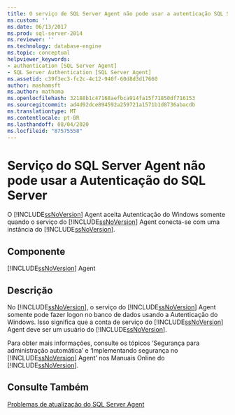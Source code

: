 ```yaml
---
title: O serviço de SQL Server Agent não pode usar a autenticação SQL Server | Microsoft Docs
ms.custom: ''
ms.date: 06/13/2017
ms.prod: sql-server-2014
ms.reviewer: ''
ms.technology: database-engine
ms.topic: conceptual
helpviewer_keywords:
- authentication [SQL Server Agent]
- SQL Server Authentication [SQL Server Agent]
ms.assetid: c39f3ec3-fc2c-4c12-940f-60d8d3d17660
author: mashamsft
ms.author: mathoma
ms.openlocfilehash: 32188b1c47168aefbca914fa15f71850df716153
ms.sourcegitcommit: ad4d92dce894592a259721a1571b1d8736abacdb
ms.translationtype: MT
ms.contentlocale: pt-BR
ms.lasthandoff: 08/04/2020
ms.locfileid: "87575558"
---
```

# <a name="sql-server-agent-service-cannot-use-sql-server-authentication"></a>Serviço do SQL Server Agent não pode usar a Autenticação do SQL Server
  O [!INCLUDE[ssNoVersion](../../includes/ssnoversion-md.md)] Agent aceita Autenticação do Windows somente quando o serviço do [!INCLUDE[ssNoVersion](../../includes/ssnoversion-md.md)] Agent conecta-se com uma instância do [!INCLUDE[ssNoVersion](../../includes/ssnoversion-md.md)].  
  
## <a name="component"></a>Componente  
 [!INCLUDE[ssNoVersion](../../includes/ssnoversion-md.md)] Agent  
  
## <a name="description"></a>Descrição  
 No [!INCLUDE[ssNoVersion](../../includes/ssnoversion-md.md)], o serviço do [!INCLUDE[ssNoVersion](../../includes/ssnoversion-md.md)] Agent somente pode fazer logon no banco de dados usando a Autenticação do Windows. Isso significa que a conta de serviço do [!INCLUDE[ssNoVersion](../../includes/ssnoversion-md.md)] Agent deve ser um usuário do [!INCLUDE[ssNoVersion](../../includes/ssnoversion-md.md)].  
  
 Para obter mais informações, consulte os tópicos ‘Segurança para administração automática’ e ‘Implementando segurança no [!INCLUDE[ssNoVersion](../../includes/ssnoversion-md.md)] Agent’ nos Manuais Online do [!INCLUDE[ssNoVersion](../../includes/ssnoversion-md.md)].  
  
## <a name="see-also"></a>Consulte Também  
 [Problemas de atualização do SQL Server Agent](../../../2014/sql-server/install/sql-server-agent-upgrade-issues.md)  
  
  
